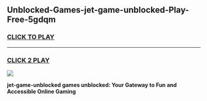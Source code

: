 
## Unblocked-Games-jet-game-unblocked-Play-Free-5gdqm
<h3>
<a href="https://premium76.site?title=jet-game-unblocked&ref=10A">CLICK TO PLAY</a></h3>
<hr>

<h3>
<a href="https://premium76.site?title=jet-game-unblocked&ref=10A">CLICK 2 PLAY</a>
  
</h3>

<a href="https://premium76.site?title=jet-game-unblocked&ref=10A"><img src="https://clearcache.store/games.png"></a>


**jet-game-unblocked games unblocked: Your Gateway to Fun and Accessible Online Gaming**
